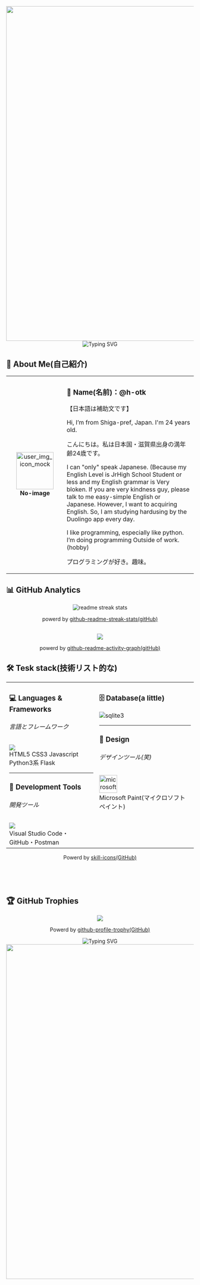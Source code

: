 <!--<div align="center">
  <img src="https://user-images.githubusercontent.com/74038190/212284100-561aa473-3905-4a80-b561-0d28506553ee.gif" width="900">
</div>-->
<div align="center">
  <img src="https://placehold.jp/730x20.png" width="900">
</div>


<div align="center">
  <img src="https://placehold.jp/728x90.png" alt="Typing SVG" />
</div>

## 🌟 **About Me(自己紹介)**

<div align="center">

<table>
<tr>
<td width="200" align="center">
<img src="https://placehold.jp/100x100.png" width="100" height="100" alt="user_img_icon_mock" />
<br><strong>No-image</strong>
</td>
<td width="700" align="left">

### 👋 **Name(名前)：@h-otk**
【日本語は補助文です】

Hi, I’m from Shiga-pref, Japan. I'm 24 years old.

こんにちは。私は日本国・滋賀県出身の満年齢24歳です。

I can "only" speak Japanese.
(Because my English Level is JrHigh School Student or less and my English grammar is Very bloken.
If you are very kindness guy, please talk to me easy-simple English or Japanese.
However, I want to acquiring English. So, I am studying hardusing by the Duolingo app every day.

I like programming, especially like python.
I’m doing programming Outside of work.(hobby)

プログラミングが好き。趣味。

</td>
</tr>
</table>

</div>

## 📊 **GitHub Analytics**

<div align="center">
  <img src="https://github-readme-streak-stats.herokuapp.com/?user=h-otk&theme=transparent&border_radius=10&starting_year=2020" alt="readme streak stats" />

powerd by [github-readme-streak-stats(gitHub)](https://github.com/DenverCoder1/github-readme-streak-stats)
</div>

<br />

<div align="center">
  <img src="https://github-readme-activity-graph.vercel.app/graph?username=h-otk&custom_title=User's%20GitHub%20Activity%20Graph(ユーザーアクティビティーグラフ)&bg_color=0d1117&color=58a6ff&line=5800ff&point=58a6ff&area=true&hide_border=true" />

  powerd by [github-readme-activity-graph(gitHub)](https://github.com/Ashutosh00710/github-readme-activity-graph)
</div>

## 🛠️ **Tesk stack(技術リスト的な)**

<table align="center">
<tr>
<td width="48%" align="left" valign="top">

### 💻  **Languages & Frameworks**
###### 言語とフレームワーク
<img src="https://skillicons.dev/icons?i=html,css,js,python,flask&theme=light&perline=3" /><br />
HTML5 CSS3 Javascript<br />
Python3系 Flask

<hr /> 

### 🔧  **Development Tools**
###### 開発ツール
<img src="https://skillicons.dev/icons?i=vscode,github,postman" />
<br />Visual Studio Code・GitHub・Postman

</td>
<td width="53%" align="left" valign="top">

### 🗄️  **Database(a little)**
<img src="https://skillicons.dev/icons?i=sqlite" />sqlite3

<hr />

### 🎨  **Design**
###### デザインツール(笑)
<img width="48" height="48" src="https://img.icons8.com/fluency/96/microsoft-paint.png" alt="microsoft-paint"/>
<br />Microsoft Paint(マイクロソフト ペイント)

</td>
</tr>
</table>

<div align="center">

Powerd by [skill-icons(GitHub)](https://github.com/tandpfun/skill-icons#readme)
</div>


<br /><br /><br />

## 🏆 **GitHub Trophies**

<div align="center">
  <img src="https://github-profile-trophy.vercel.app/?username=h-otk&theme=transparent&no-frame=true&no-bg=true&margin-w=15&column=4" />
  <br />

  Powerd by [github-profile-trophy(GitHub)](https://github.com/ryo-ma/github-profile-trophy?tab=readme-ov-file#filter-by-titles)

</div>

<!--シャープふたつ 💭 **Random Dev Quote**

<div align="center">
  <img src="https://quotes-github-readme.vercel.app/api?type=horizontal&theme=transparent" />
</div>-->
<!--
<div align="center">
  <img src="https://capsule-render.vercel.app/api?type=waving&color=gradient&customColorList=0,2,2,5,30&height=120&section=footer&animation=twinkling" />
</div>-->

<div align="center">
  <!--<img src="https://user-images.githubusercontent.com/74038190/212284115-f47cd8ff-2ffb-4b04-b5bf-4d1c14c0247f.gif" width="1000">-->

<div align="center">
  <img src="https://placehold.jp/728x90.png" alt="Typing SVG" />
</div>

<div align="center">
  <img src="https://placehold.jp/728x20.png" width="900">
</div>


<!---
h-otk/h-otk is a ✨ special ✨ repository because its `README.md` (this file) appears on your GitHub profile.
You can click the Preview link to take a look at your changes.
--->
